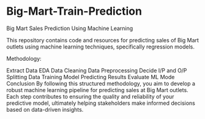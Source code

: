 # Big-Mart-Train-Prediction

Big Mart Sales Prediction Using Machine Learning

This repository contains code and resources for predicting sales of Big Mart outlets using machine learning techniques, specifically regression models.

Methodology:

Extract Data
EDA
Data Cleaning
Data Preprocessing
Decide I/P and O/P
Splitting Data
Training Model
Predicting Results
Evaluate ML Mode
Conclusion By following this structured methodology, you aim to develop a robust machine learning pipeline for predicting sales at Big Mart outlets. Each step contributes to ensuring the quality and reliability of your predictive model, ultimately helping stakeholders make informed decisions based on data-driven insights.
